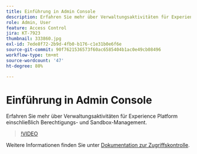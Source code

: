 ```yaml
---
title: Einführung in Admin Console
description: Erfahren Sie mehr über Verwaltungsaktivitäten für Experience Platform einschließlich Berechtigungs- und Sandbox-Management.
role: Admin, User
feature: Access Control
jira: KT-7923
thumbnail: 333860.jpg
exl-id: 7ede8f72-2b9d-4fb0-b176-c1e31b0e6f6e
source-git-commit: 90f7621536573f60ac6585404b1ac0e49cb08496
workflow-type: tm+mt
source-wordcount: '47'
ht-degree: 80%

---
```


# Einführung in Admin Console

Erfahren Sie mehr über Verwaltungsaktivitäten für Experience Platform einschließlich Berechtigungs- und Sandbox-Management.

>[!VIDEO](https://video.tv.adobe.com/v/333860?quality=12&learn=on)

Weitere Informationen finden Sie unter [Dokumentation zur Zugriffskontrolle](https://experienceleague.adobe.com/docs/experience-platform/access-control/home.html).